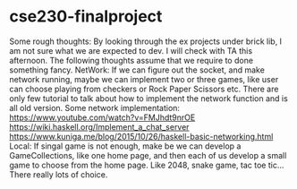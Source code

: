 # cse230-finalproject
Some rough thoughts: By looking through the ex projects under brick lib, I am not sure what we are expected to dev. I will check with TA this afternoon. The following thoughts assume that we require to done something fancy.
NetWork:
If we can figure out the socket, and make network running, maybe we can implement two or three games, like user can choose playing from checkers or Rock Paper Scissors etc. There are only few tutorial to talk about how to implement the network function and is all old version.
Some network implementation: 
https://www.youtube.com/watch?v=FMJhdt9nrOE
https://wiki.haskell.org/Implement_a_chat_server
https://www.kuniga.me/blog/2015/10/26/haskell-basic-networking.html
Local:
If singal game is not enough, make be we can develop a GameCollections, like one home page, and then each of us develop a small game to choose from the home page. Like 2048, snake game, tac toe tic... There really lots of choice.